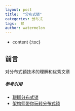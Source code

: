 ```yaml
---
layout: post
title:  "分布式锁"
categories: 分布式
tags:  锁
author: watermelon
---
```

* content
{:toc}

## 前言
对分布式锁技术的理解和优秀文章



##### 参考引用
* [聊聊分布式锁](https://mp.weixin.qq.com/s/M-1MB7AleL-WRSxrCfwrqQ)
* [架构师带你玩转分布式锁](https://mp.weixin.qq.com/s/tjAG2ZAoUutqaKHnF7v3lA)

